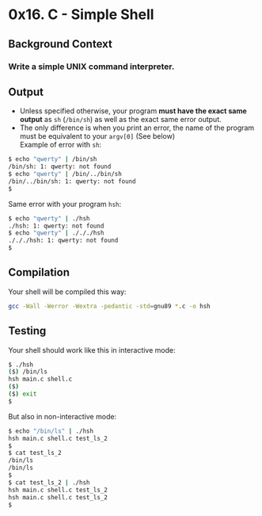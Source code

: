 # 0x16. C - Simple Shell
## Background Context
### Write a simple UNIX command interpreter.

## Output
*    Unless specified otherwise, your program __must have the exact same output__ as `sh` (`/bin/sh`) as well as the exact same error output.<br>
*    The only difference is when you print an error, the name of the program must be equivalent to your `argv[0]` (See below)<br>
Example of error with `sh`:<br>
```bash
$ echo "qwerty" | /bin/sh
/bin/sh: 1: qwerty: not found
$ echo "qwerty" | /bin/../bin/sh
/bin/../bin/sh: 1: qwerty: not found
$
```
Same error with your program `hsh`:<br>
```bash
$ echo "qwerty" | ./hsh
./hsh: 1: qwerty: not found
$ echo "qwerty" | ./././hsh
./././hsh: 1: qwerty: not found
$
```

## Compilation
Your shell will be compiled this way:<br>
```bash
gcc -Wall -Werror -Wextra -pedantic -std=gnu89 *.c -o hsh
```

## Testing 
Your shell should work like this in interactive mode:<br>
```bash
$ ./hsh
($) /bin/ls
hsh main.c shell.c
($)
($) exit
$
```
But also in non-interactive mode:<br>
```bash
$ echo "/bin/ls" | ./hsh
hsh main.c shell.c test_ls_2
$
$ cat test_ls_2
/bin/ls
/bin/ls
$
$ cat test_ls_2 | ./hsh
hsh main.c shell.c test_ls_2
hsh main.c shell.c test_ls_2
$
```
